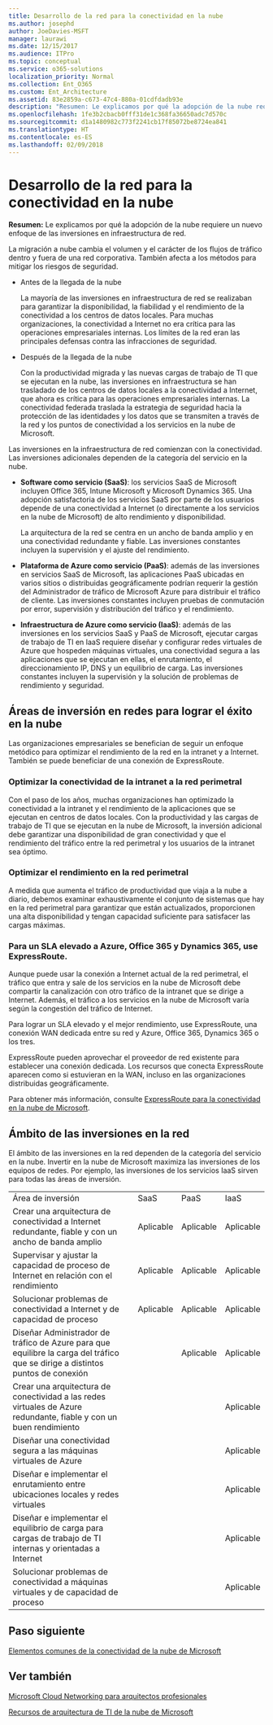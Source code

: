 ```yaml
---
title: Desarrollo de la red para la conectividad en la nube
ms.author: josephd
author: JoeDavies-MSFT
manager: laurawi
ms.date: 12/15/2017
ms.audience: ITPro
ms.topic: conceptual
ms.service: o365-solutions
localization_priority: Normal
ms.collection: Ent_O365
ms.custom: Ent_Architecture
ms.assetid: 83e2859a-c673-47c4-880a-01cdfdadb93e
description: "Resumen: Le explicamos por qué la adopción de la nube requiere un nuevo enfoque de las inversiones en infraestructura de red."
ms.openlocfilehash: 1fe3b2cbacb0fff31de1c368fa36650adc7d570c
ms.sourcegitcommit: d1a1480982c773f2241cb17f85072be8724ea841
ms.translationtype: HT
ms.contentlocale: es-ES
ms.lasthandoff: 02/09/2018
---
```

# <a name="evolving-your-network-for-cloud-connectivity"></a>Desarrollo de la red para la conectividad en la nube

 **Resumen:** Le explicamos por qué la adopción de la nube requiere un nuevo enfoque de las inversiones en infraestructura de red.
  
La migración a nube cambia el volumen y el carácter de los flujos de tráfico dentro y fuera de una red corporativa. También afecta a los métodos para mitigar los riesgos de seguridad.
  
- Antes de la llegada de la nube
    
    La mayoría de las inversiones en infraestructura de red se realizaban para garantizar la disponibilidad, la fiabilidad y el rendimiento de la conectividad a los centros de datos locales. Para muchas organizaciones, la conectividad a Internet no era crítica para las operaciones empresariales internas. Los límites de la red eran las principales defensas contra las infracciones de seguridad.
    
- Después de la llegada de la nube
    
    Con la productividad migrada y las nuevas cargas de trabajo de TI que se ejecutan en la nube, las inversiones en infraestructura se han trasladado de los centros de datos locales a la conectividad a Internet, que ahora es crítica para las operaciones empresariales internas. La conectividad federada traslada la estrategia de seguridad hacia la protección de las identidades y los datos que se transmiten a través de la red y los puntos de conectividad a los servicios en la nube de Microsoft.
    
Las inversiones en la infraestructura de red comienzan con la conectividad. Las inversiones adicionales dependen de la categoría del servicio en la nube.
  
- **Software como servicio (SaaS)**: los servicios SaaS de Microsoft incluyen Office 365, Intune Microsoft y Microsoft Dynamics 365. Una adopción satisfactoria de los servicios SaaS por parte de los usuarios depende de una conectividad a Internet (o directamente a los servicios en la nube de Microsoft) de alto rendimiento y disponibilidad.
    
    La arquitectura de la red se centra en un ancho de banda amplio y en una conectividad redundante y fiable. Las inversiones constantes incluyen la supervisión y el ajuste del rendimiento.
    
- **Plataforma de Azure como servicio (PaaS)**: además de las inversiones en servicios SaaS de Microsoft, las aplicaciones PaaS ubicadas en varios sitios o distribuidas geográficamente podrían requerir la gestión del Administrador de tráfico de Microsoft Azure para distribuir el tráfico de cliente. Las inversiones constantes incluyen pruebas de conmutación por error, supervisión y distribución del tráfico y el rendimiento.
    
- **Infraestructura de Azure como servicio (IaaS)**: además de las inversiones en los servicios SaaS y PaaS de Microsoft, ejecutar cargas de trabajo de TI en IaaS requiere diseñar y configurar redes virtuales de Azure que hospeden máquinas virtuales, una conectividad segura a las aplicaciones que se ejecutan en ellas, el enrutamiento, el direccionamiento IP, DNS y un equilibrio de carga. Las inversiones constantes incluyen la supervisión y la solución de problemas de rendimiento y seguridad.
    
## <a name="areas-of-networking-investment-for-success-in-the-cloud"></a>Áreas de inversión en redes para lograr el éxito en la nube

Las organizaciones empresariales se benefician de seguir un enfoque metódico para optimizar el rendimiento de la red en la intranet y a Internet. También se puede beneficiar de una conexión de ExpressRoute.
  
### <a name="optimize-intranet-connectivity-to-your-edge-network"></a>Optimizar la conectividad de la intranet a la red perimetral

Con el paso de los años, muchas organizaciones han optimizado la conectividad a la intranet y el rendimiento de la aplicaciones que se ejecutan en centros de datos locales. Con la productividad y las cargas de trabajo de TI que se ejecutan en la nube de Microsoft, la inversión adicional debe garantizar una disponibilidad de gran conectividad y que el rendimiento del tráfico entre la red perimetral y los usuarios de la intranet sea óptimo.
  
### <a name="optimize-throughput-at-your-edge-network"></a>Optimizar el rendimiento en la red perimetral

A medida que aumenta el tráfico de productividad que viaja a la nube a diario, debemos examinar exhaustivamente el conjunto de sistemas que hay en la red perimetral para garantizar que están actualizados, proporcionen una alta disponibilidad y tengan capacidad suficiente para satisfacer las cargas máximas.
  
### <a name="for-a-high-sla-to-azure-office-365-and-dynamics-365-use-expressroute"></a>Para un SLA elevado a Azure, Office 365 y Dynamics 365, use ExpressRoute.

Aunque puede usar la conexión a Internet actual de la red perimetral, el tráfico que entra y sale de los servicios en la nube de Microsoft debe compartir la canalización con otro tráfico de la intranet que se dirige a Internet. Además, el tráfico a los servicios en la nube de Microsoft varía según la congestión del tráfico de Internet.
  
Para lograr un SLA elevado y el mejor rendimiento, use ExpressRoute, una conexión WAN dedicada entre su red y Azure, Office 365, Dynamics 365 o los tres. 
  
ExpressRoute pueden aprovechar el proveedor de red existente para establecer una conexión dedicada. Los recursos que conecta ExpressRoute aparecen como si estuvieran en la WAN, incluso en las organizaciones distribuidas geográficamente.
  
Para obtener más información, consulte [ExpressRoute para la conectividad en la nube de Microsoft](expressroute-for-microsoft-cloud-connectivity.md).
  
## <a name="scope-of-network-investments"></a>Ámbito de las inversiones en la red

El ámbito de las inversiones en la red dependen de la categoría del servicio en la nube. Invertir en la nube de Microsoft maximiza las inversiones de los equipos de redes. Por ejemplo, las inversiones de los servicios IaaS sirven para todas las áreas de inversión.
  
|||||
|:-----|:-----|:-----|:-----|
|Área de inversión  <br/> |SaaS  <br/> |PaaS  <br/> |IaaS  <br/> |
|Crear una arquitectura de conectividad a Internet redundante, fiable y con un ancho de banda amplio  <br/> |Aplicable  <br/> |Aplicable  <br/> |Aplicable  <br/> |
|Supervisar y ajustar la capacidad de proceso de Internet en relación con el rendimiento  <br/> |Aplicable  <br/> |Aplicable  <br/> |Aplicable  <br/> |
|Solucionar problemas de conectividad a Internet y de capacidad de proceso  <br/> |Aplicable  <br/> |Aplicable  <br/> |Aplicable  <br/> |
|Diseñar Administrador de tráfico de Azure para que equilibre la carga del tráfico que se dirige a distintos puntos de conexión  <br/> ||Aplicable  <br/> |Aplicable  <br/> |
|Crear una arquitectura de conectividad a las redes virtuales de Azure redundante, fiable y con un buen rendimiento  <br/> |||Aplicable  <br/> |
|Diseñar una conectividad segura a las máquinas virtuales de Azure  <br/> |||Aplicable  <br/> |
|Diseñar e implementar el enrutamiento entre ubicaciones locales y redes virtuales  <br/> |||Aplicable  <br/> |
|Diseñar e implementar el equilibrio de carga para cargas de trabajo de TI internas y orientadas a Internet  <br/> |||Aplicable  <br/> |
|Solucionar problemas de conectividad a máquinas virtuales y de capacidad de proceso  <br/> |||Aplicable  <br/> |
   
## <a name="next-step"></a>Paso siguiente

[Elementos comunes de la conectividad de la nube de Microsoft](common-elements-of-microsoft-cloud-connectivity.md)

## <a name="see-also"></a>Ver también

[Microsoft Cloud Networking para arquitectos profesionales](microsoft-cloud-networking-for-enterprise-architects.md)
  
[Recursos de arquitectura de TI de la nube de Microsoft](microsoft-cloud-it-architecture-resources.md)



